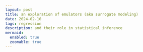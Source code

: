 ```yaml
---
layout: post
title: an exploration of emulators (aka surrogate modeling)
date: 2024-02-10
tags: regression
description: and their role in statistical inference
mermaid:
  enabled: true
  zoomable: true
---
```



